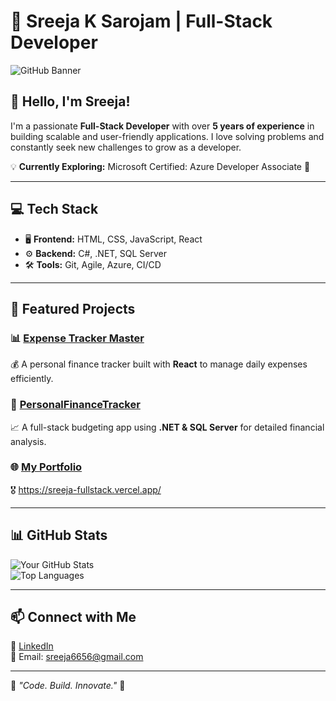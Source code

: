 # 🚀 Sreeja K Sarojam | Full-Stack Developer  

![GitHub Banner](https://raw.githubusercontent.com/arsentieva/arsentieva/main/code.gif) <!-- Optional: Add a banner image -->

## 👋 Hello, I'm Sreeja!  
I'm a passionate **Full-Stack Developer** with over **5 years of experience** in building scalable and user-friendly applications. I love solving problems and constantly seek new challenges to grow as a developer.  

💡 **Currently Exploring:** Microsoft Certified: Azure Developer Associate 🚀  

---

## 💻 Tech Stack  
- 🖥 **Frontend:** HTML, CSS, JavaScript, React  
- ⚙ **Backend:** C#, .NET, SQL Server  
- 🛠 **Tools:** Git, Agile, Azure, CI/CD  

---

## 📌 Featured Projects  

### 📊 [Expense Tracker Master](https://github.com/sreejaks23/expense-tracker-master)  
💰 A personal finance tracker built with **React** to manage daily expenses efficiently.  

### 📂 [PersonalFinanceTracker](https://github.com/sreejaks23/investment-calculator)  
📈 A full-stack budgeting app using **.NET & SQL Server** for detailed financial analysis.  

### 🌐 [My Portfolio](https://github.com/sreejaks23/my-portfolio)  
🎖   https://sreeja-fullstack.vercel.app/

---

## 📊 GitHub Stats  

![Your GitHub Stats](https://github-readme-stats.vercel.app/api?username=yourusername&show_icons=true&theme=radical)  
![Top Languages](https://github-readme-stats.vercel.app/api/top-langs/?username=yourusername&layout=compact&theme=radical)  

---

## 📫 Connect with Me  

🔗 [LinkedIn](https://www.linkedin.com/in/sreeja-k-sarojam-841883a8/)  
📧 Email: sreeja6656@gmail.com 

---

🔹 *"Code. Build. Innovate."* 🔹  

